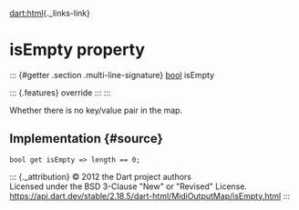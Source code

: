 [dart:html](../../dart-html/dart-html-library){._links-link}

isEmpty property
================

::: {#getter .section .multi-line-signature}
[bool](../../dart-core/bool-class) isEmpty

::: {.features}
override
:::
:::

Whether there is no key/value pair in the map.

Implementation {#source}
--------------

``` {.language-dart data-language="dart"}
bool get isEmpty => length == 0;
```

::: {._attribution}
© 2012 the Dart project authors\
Licensed under the BSD 3-Clause \"New\" or \"Revised\" License.\
<https://api.dart.dev/stable/2.18.5/dart-html/MidiOutputMap/isEmpty.html>
:::
